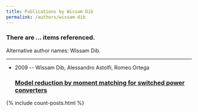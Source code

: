 ```yaml
---
title: Publications by Wissam Dib
permalink: /authors/wissam-dib
---
```


<h3 id="number-posts">There are ... items referenced.</h3>
<p id='info-authors'>Alternative author names: Wissam Dib.</p>
<hr />
<ul class="post-list">
<li><span class='post-meta'>2009 -- Wissam Dib, Alessandro Astolfi, Romeo Ortega</span><h3><a class='post-link' href="{{ site.baseurl }}/model-reduction-by-moment-matching-for-switched-power-converters">Model reduction by moment matching for switched power converters</a></h3></li>

</ul>
{% include count-posts.html %}
